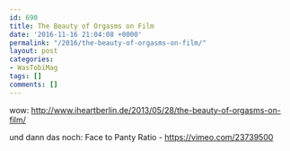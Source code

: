 ```yaml
---
id: 690
title: The Beauty of Orgasms on Film
date: '2016-11-16 21:04:08 +0000'
permalink: "/2016/the-beauty-of-orgasms-on-film/"
layout: post
categories:
- WasTobiMag
tags: []
comments: []
---
```

wow: <http://www.iheartberlin.de/2013/05/28/the-beauty-of-orgasms-on-film/>

und dann das noch: Face to Panty Ratio - <https://vimeo.com/23739500>